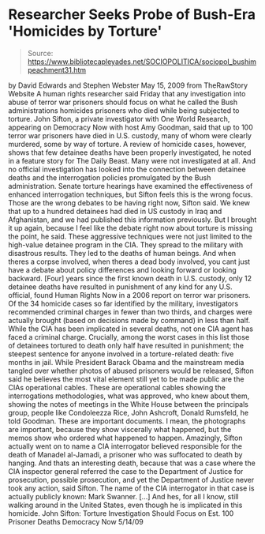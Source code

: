 # Researcher Seeks Probe of Bush-Era 'Homicides by Torture'

> Source: https://www.bibliotecapleyades.net/SOCIOPOLITICA/sociopol_bushimpeachment31.htm

by David Edwards and Stephen Webster
May 15, 2009
from
TheRawStory Website
A human rights researcher said Friday that any investigation into abuse of
terror war prisoners should focus on what he called the Bush
administrations homicides prisoners who died while being subjected to
torture.
John Sifton, a private investigator with
One World Research, appearing on
Democracy Now with host Amy Goodman, said that up to 100 terror war
prisoners have died in U.S. custody, many of whom were clearly murdered,
some by way of torture.
A review of homicide cases, however, shows
that few detainee deaths have been properly investigated, he noted in a
feature story for The Daily Beast.
Many were not investigated at all.
And no official investigation has looked into the connection between
detainee deaths and the interrogation policies promulgated by the Bush
administration.
Senate torture hearings have examined the
effectiveness of enhanced interrogation techniques, but Sifton feels this is
the wrong focus.
Those are the wrong debates to be having
right now, Sifton said.
We knew that up to a hundred detainees had
died in US custody in Iraq and Afghanistan, and we had published this
information previously. But I brought it up again, because I feel like
the debate right now about torture is missing the point, he said.
These aggressive techniques were not just limited to the high-value
detainee program in the CIA. They spread to the military with disastrous
results. They led to the deaths of human beings. And when theres a
corpse involved, when theres a dead body involved, you cant just have
a debate about policy differences and looking forward or looking
backward.
[Four] years since the first known death in U.S. custody, only 12
detainee deaths have resulted in punishment of any kind for any U.S.
official, found Human Rights Now in a 2006 report on terror war
prisoners.
Of the 34 homicide cases so far identified by the military,
investigators recommended criminal charges in fewer than two thirds, and
charges were actually brought (based on decisions made by command) in
less than half. While the CIA has been implicated in several deaths, not
one CIA agent has faced a criminal charge. Crucially, among the worst
cases in this list those of detainees tortured to death only half
have resulted in punishment; the steepest sentence for anyone involved
in a torture-related death: five months in jail.
While President
Barack Obama and the mainstream
media tangled over whether photos of abused prisoners would be released,
Sifton said he believes the most vital element still yet to be made public
are the CIAs operational cables.
These are operational cables showing the
interrogations methodologies, what was approved, who knew about them,
showing the notes of meetings in the White House between the principals
group, people like Condoleezza Rice, John Ashcroft, Donald Rumsfeld, he
told Goodman.
These are important documents. I mean, the photographs
are important, because they show viscerally what happened, but the memos
show who ordered what happened to happen.
Amazingly, Sifton actually went on to name a CIA
interrogator believed responsible for the death of Manadel al-Jamadi, a
prisoner who was suffocated to death by hanging.
And thats an interesting death, because
that was a case where the CIA inspector general referred the case to the
Department of Justice for prosecution, possible prosecution, and yet the
Department of Justice never took any action, said Sifton.
The name of
the CIA interrogator in that case is actually publicly known: Mark Swanner. [...] And hes, for all I know, still walking around in the
United States, even though he is implicated in this homicide.
John Sifton: Torture Investigation Should Focus on
Est. 100 Prisoner Deaths
Democracy Now 5/14/09
